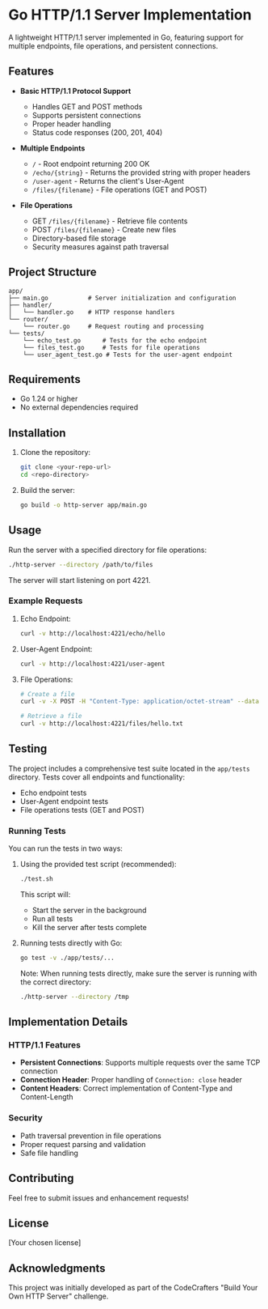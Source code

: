 # Go HTTP/1.1 Server Implementation

A lightweight HTTP/1.1 server implemented in Go, featuring support for multiple endpoints, file operations, and persistent connections.

## Features

- **Basic HTTP/1.1 Protocol Support**
  - Handles GET and POST methods
  - Supports persistent connections
  - Proper header handling
  - Status code responses (200, 201, 404)

- **Multiple Endpoints**
  - `/` - Root endpoint returning 200 OK
  - `/echo/{string}` - Returns the provided string with proper headers
  - `/user-agent` - Returns the client's User-Agent
  - `/files/{filename}` - File operations (GET and POST)

- **File Operations**
  - GET `/files/{filename}` - Retrieve file contents
  - POST `/files/{filename}` - Create new files
  - Directory-based file storage
  - Security measures against path traversal

## Project Structure

```
app/
├── main.go           # Server initialization and configuration
├── handler/
│   └── handler.go    # HTTP response handlers
└── router/
    └── router.go     # Request routing and processing
└── tests/
    └── echo_test.go      # Tests for the echo endpoint
    └── files_test.go     # Tests for file operations
    └── user_agent_test.go # Tests for the user-agent endpoint
```

## Requirements

- Go 1.24 or higher
- No external dependencies required

## Installation

1. Clone the repository:
   ```bash
   git clone <your-repo-url>
   cd <repo-directory>
   ```

2. Build the server:
   ```bash
   go build -o http-server app/main.go
   ```

## Usage

Run the server with a specified directory for file operations:

```bash
./http-server --directory /path/to/files
```

The server will start listening on port 4221.

### Example Requests

1. Echo Endpoint:
   ```bash
   curl -v http://localhost:4221/echo/hello
   ```

2. User-Agent Endpoint:
   ```bash
   curl -v http://localhost:4221/user-agent
   ```

3. File Operations:
   ```bash
   # Create a file
   curl -v -X POST -H "Content-Type: application/octet-stream" --data "Hello World" http://localhost:4221/files/hello.txt

   # Retrieve a file
   curl -v http://localhost:4221/files/hello.txt
   ```

## Testing

The project includes a comprehensive test suite located in the `app/tests` directory. Tests cover all endpoints and functionality:

- Echo endpoint tests
- User-Agent endpoint tests
- File operations tests (GET and POST)

### Running Tests

You can run the tests in two ways:

1. Using the provided test script (recommended):
   ```bash
   ./test.sh
   ```
   This script will:
   - Start the server in the background
   - Run all tests
   - Kill the server after tests complete

2. Running tests directly with Go:
   ```bash
   go test -v ./app/tests/...
   ```
   Note: When running tests directly, make sure the server is running with the correct directory:
   ```bash
   ./http-server --directory /tmp
   ```

## Implementation Details

### HTTP/1.1 Features

- **Persistent Connections**: Supports multiple requests over the same TCP connection
- **Connection Header**: Proper handling of `Connection: close` header
- **Content Headers**: Correct implementation of Content-Type and Content-Length

### Security

- Path traversal prevention in file operations
- Proper request parsing and validation
- Safe file handling

## Contributing

Feel free to submit issues and enhancement requests!

## License

[Your chosen license]

## Acknowledgments

This project was initially developed as part of the CodeCrafters "Build Your Own HTTP Server" challenge.
